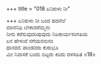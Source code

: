 +++
title = "018 ಏನಿರುಳು ನೀ"

+++
ಏನಿರುಳು ನೀ ಬಂದ ಹದನೆಲೆ  
ಮಾನನಿಧಿ ಬೇಕಾದರೆಮ್ಮನು  
ನೀನು ಕರೆಸುವುದರಿಪುವುದು ನಿಜಕಾರ್ಯಸಂಗತಿಯ  
ಏನ ಹೇಳುವೆ ನಗೆಯನನುಸಂ  
ಧಾನದಲಿ ಪಾಂಡವರು ಕುರುಭೂ  
ಮೀ ನಿವಾಸಕೆ ಬಂದು ಬಿಟ್ಟರು ಕಿರಿದು ದಳಸಹಿತ    ॥18॥